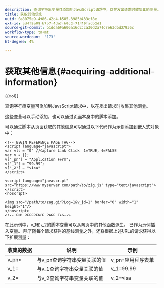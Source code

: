 ```yaml
---
description: 查询字符串变量可添加到JavaScript请求中，以在发出请求时收集其他测量。
title: 获取其他信息
uuid: 0a8075e9-4986-42c4-b505-3985b433cf8e
exl-id: ad4f5e08-b7b7-4de3-b0c2-71440facb2d1
source-git-commit: b1dda69a606a16dccca30d2a74c7e63dbd27936c
workflow-type: tm+mt
source-wordcount: '173'
ht-degree: 4%

---
```


# 获取其他信息{#acquiring-additional-information}

{{eol}}

查询字符串变量可添加到JavaScript请求中，以在发出请求时收集其他测量。

这些变量可以手动添加，也可以通过页面本身中的脚本添加。

可以通过脚本从页面获取的其他信息可以通过以下代码作为示例添加到嵌入式对象中：

```
<!-- BEGIN REFERENCE PAGE TAG-->
<script language="javascript">
var vlc = "0" //Capture Link Click  1=TRUE, 0=FALSE
var v = {};
v["_pn"] = "Application Form";
v["_1"] = “99.99”;
v["_2"] = "visa";
</script>

<script language="javascript" src=”https://www.myserver.com/path/to/zig.js" type="text/javascript"></script>
<noscript>

<img src="/path/to/zag.gif?Log=1&v_jd=1" border="0" width="1" height="1"/>
</noscript>
<!-- END REFERENCE PAGE TAG-->
```

在此示例中，v_1和v_2的脚本变量可以从网页中的其他函数派生。 已作为示例插入变量。 除了随每个请求获得的基线测量之外，还将根据上述URL的请求获得以下扩展测量：

| 收集的数据 | 说明 | 示例 |
|---|---|---|
| v_pn= | 与v_pn查询字符串变量关联的值 | v_pn=应用程序表单 |
| v_1= | 与v_1查询字符串变量关联的值 | v_1=99.99 |
| v_2= | 与v_2查询字符串变量关联的值 | v_2=visa |
